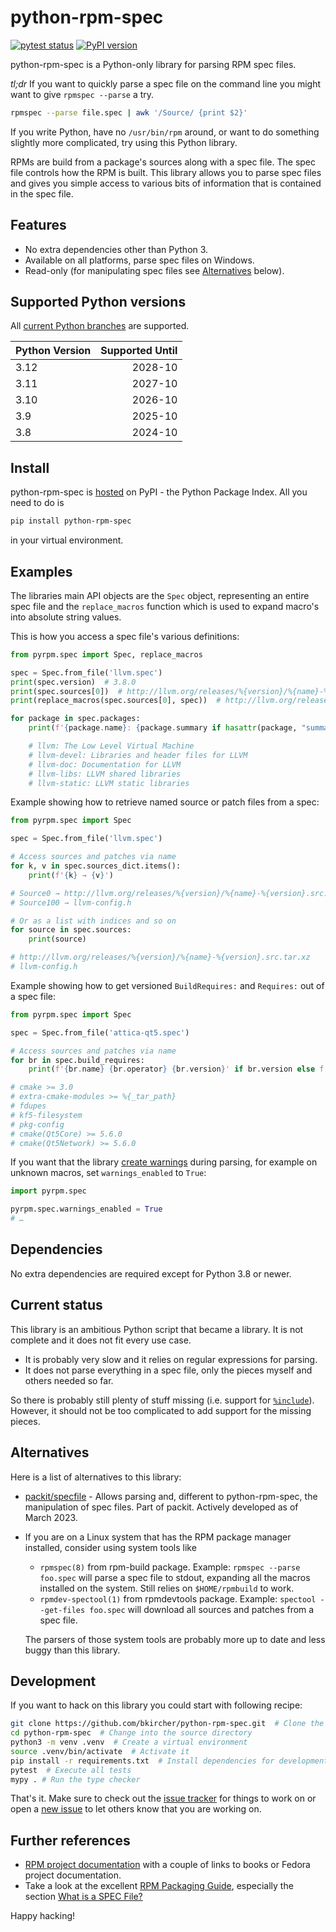 # python-rpm-spec

[![pytest status](https://github.com/bkircher/python-rpm-spec/actions/workflows/test.yml/badge.svg)](https://github.com/bkircher/python-rpm-spec/actions/workflows/test.yml)
[![PyPI version](https://badge.fury.io/py/python-rpm-spec.svg)](https://badge.fury.io/py/python-rpm-spec)

python-rpm-spec is a Python-only library for parsing RPM spec files.

*tl;dr* If you want to quickly parse a spec file on the command line you might want to give `rpmspec --parse` a try.

```sh
rpmspec --parse file.spec | awk '/Source/ {print $2}'
```

If you write Python, have no `/usr/bin/rpm` around, or want to do something slightly more complicated, try using this Python library.

RPMs are build from a package's sources along with a spec file. The spec file controls how the RPM is built. This library allows you to parse spec files and gives you simple access to various bits of information that is contained in the spec file.

## Features

- No extra dependencies other than Python 3.
- Available on all platforms, parse spec files on Windows.
- Read-only (for manipulating spec files see [Alternatives](#alternatives) below).

## Supported Python versions

All [current Python branches](https://devguide.python.org/versions/#versions) are supported.

| Python Version | Supported Until |
| :------------- | --------------: |
| 3.12           | 2028-10         |
| 3.11           | 2027-10         |
| 3.10           | 2026-10         |
| 3.9            | 2025-10         |
| 3.8            | 2024-10         |

## Install

python-rpm-spec is [hosted](https://pypi.org/project/python-rpm-spec/) on PyPI - the Python Package Index. All you need to do is

```sh
pip install python-rpm-spec
```

in your virtual environment.

## Examples

The libraries main API objects are the `Spec` object, representing an entire spec file and the `replace_macros` function which is used to expand macro's into absolute string values.

This is how you access a spec file's various definitions:

```python
from pyrpm.spec import Spec, replace_macros

spec = Spec.from_file('llvm.spec')
print(spec.version)  # 3.8.0
print(spec.sources[0])  # http://llvm.org/releases/%{version}/%{name}-%{version}.src.tar.xz
print(replace_macros(spec.sources[0], spec))  # http://llvm.org/releases/3.8.0/llvm-3.8.0.src.tar.xz

for package in spec.packages:
    print(f'{package.name}: {package.summary if hasattr(package, "summary") else spec.summary}')

    # llvm: The Low Level Virtual Machine
    # llvm-devel: Libraries and header files for LLVM
    # llvm-doc: Documentation for LLVM
    # llvm-libs: LLVM shared libraries
    # llvm-static: LLVM static libraries

```

Example showing how to retrieve named source or patch files from a spec:

```python
from pyrpm.spec import Spec

spec = Spec.from_file('llvm.spec')

# Access sources and patches via name
for k, v in spec.sources_dict.items():
    print(f'{k} → {v}')

# Source0 → http://llvm.org/releases/%{version}/%{name}-%{version}.src.tar.xz
# Source100 → llvm-config.h

# Or as a list with indices and so on
for source in spec.sources:
    print(source)

# http://llvm.org/releases/%{version}/%{name}-%{version}.src.tar.xz
# llvm-config.h
```

Example showing how to get versioned `BuildRequires:` and `Requires:` out of a spec file:

```python
from pyrpm.spec import Spec

spec = Spec.from_file('attica-qt5.spec')

# Access sources and patches via name
for br in spec.build_requires:
    print(f'{br.name} {br.operator} {br.version}' if br.version else f'{br.name}')

# cmake >= 3.0
# extra-cmake-modules >= %{_tar_path}
# fdupes
# kf5-filesystem
# pkg-config
# cmake(Qt5Core) >= 5.6.0
# cmake(Qt5Network) >= 5.6.0
```

If you want that the library [create warnings](https://docs.python.org/3/library/warnings.html) during parsing, for example on unknown macros, set `warnings_enabled` to `True`:

```python
import pyrpm.spec

pyrpm.spec.warnings_enabled = True
# …
```

## Dependencies

No extra dependencies are required except for Python 3.8 or newer.

## Current status

This library is an ambitious Python script that became a library. It is not complete and it does not fit every use case.

- It is probably very slow and it relies on regular expressions for parsing.
- It does not parse everything in a spec file, only the pieces myself and others needed so far.

So there is probably still plenty of stuff missing (i.e. support for [`%include`](https://github.com/bkircher/python-rpm-spec/issues/51)). However, it should not be too complicated to add support for the missing pieces.

## Alternatives

Here is a list of alternatives to this library:

- [packit/specfile](https://github.com/packit/specfile) - Allows parsing and, different to python-rpm-spec, the manipulation of spec files. Part of packit. Actively developed as of March 2023.
- If you are on a Linux system that has the RPM package manager installed, consider using system tools like
  - `rpmspec(8)` from rpm-build package. Example: `rpmspec --parse foo.spec` will parse a spec file to stdout, expanding all the macros installed on the system. Still relies on `$HOME/rpmbuild` to work.
  - `rpmdev-spectool(1)` from rpmdevtools package. Example: `spectool --get-files foo.spec` will download all sources and patches from a spec file.

  The parsers of those system tools are probably more up to date and less buggy than this library.

## Development

If you want to hack on this library you could start with following recipe:

```sh
git clone https://github.com/bkircher/python-rpm-spec.git  # Clone the repo
cd python-rpm-spec  # Change into the source directory
python3 -m venv .venv  # Create a virtual environment
source .venv/bin/activate  # Activate it
pip install -r requirements.txt  # Install dependencies for development
pytest  # Execute all tests
mypy . # Run the type checker
```

That's it. Make sure to check out the [issue tracker](https://github.com/bkircher/python-rpm-spec/issues) for things to work on or open a [new issue](https://github.com/bkircher/python-rpm-spec/issues/new/choose) to let others know that you are working on.

## Further references

- [RPM project documentation](https://rpm.org/documentation.html) with a couple of links to books or Fedora project documentation.
- Take a look at the excellent [RPM Packaging Guide](https://rpm-guide.readthedocs.io/en/latest/index.html), especially the section [What is a SPEC File?](https://rpm-guide.readthedocs.io/en/latest/rpm-guide.html#what-is-a-spec-file)

Happy hacking!
